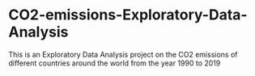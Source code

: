 # CO2-emissions-Exploratory-Data-Analysis
This is an Exploratory Data Analysis project on the CO2 emissions of different countries around the world from the year 1990 to 2019
